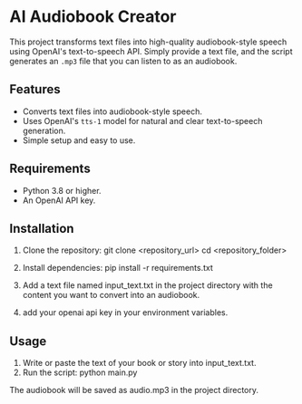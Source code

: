 # AI Audiobook Creator

This project transforms text files into high-quality audiobook-style speech using OpenAI's text-to-speech API. Simply provide a text file, and the script generates an `.mp3` file that you can listen to as an audiobook.

## Features
- Converts text files into audiobook-style speech.
- Uses OpenAI's `tts-1` model for natural and clear text-to-speech generation.
- Simple setup and easy to use.

## Requirements
- Python 3.8 or higher.
- An OpenAI API key.

## Installation

1. Clone the repository:
   git clone <repository_url>
   cd <repository_folder>

2. Install dependencies:
    pip install -r requirements.txt

3. Add a text file named input_text.txt in the project directory with the content you want to convert into an audiobook.
4. add your openai api key in your environment variables.

## Usage
1. Write or paste the text of your book or story into input_text.txt.
2. Run the script:
  python main.py

The audiobook will be saved as audio.mp3 in the project directory.
